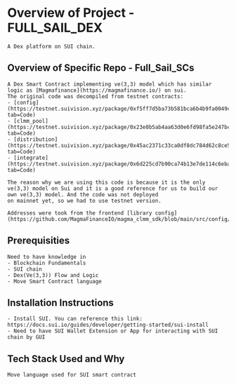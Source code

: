 # Overview of Project - FULL_SAIL_DEX

    A Dex platform on SUI chain.

## Overview of Specific Repo - Full_Sail_SCs

    A Dex Smart Contract implementing ve(3,3) model which has similar logic as [Magmafinance](https://magmafinance.io/) on sui.
    The original code was decompiled from testnet contracts:
    - [config](https://testnet.suivision.xyz/package/0xf5ff7d5ba73b581bca6b4b9fa0049cd320360abd154b809f8700a8fd3cfaf7ca?tab=Code)
    - [clmm_pool](https://testnet.suivision.xyz/package/0x23e0b5ab4aa63d0e6fd98fa5e247bcf9b36ad716b479d39e56b2ba9ff631e09d?tab=Code)
    - [distribution](https://testnet.suivision.xyz/package/0x45ac2371c33ca0df8dc784d62c8ce5126d42edd8c56820396524dff2ae0619b1?tab=Code)
    - [integrate](https://testnet.suivision.xyz/package/0x6d225cd7b90ca74b13e7de114c6eba2f844a1e5e1a4d7459048386bfff0d45df?tab=Code)

    The reason why we are using this code is because it is the only ve(3,3) model on Sui and it is a good reference for us to build our own ve(3,3) model. And the code was not deployed
    on mainnet yet, so we had to use testnet version.

    Addresses were took from the frontend [library config](https://github.com/MagmaFinanceIO/magma_clmm_sdk/blob/main/src/config/testnet.ts)

## Prerequisities

    Need to have knowledge in
    - Blockchain Fundamentals
    - SUI chain
    - Dex(Ve(3,3)) Flow and Logic
    - Move Smart Contract language

## Installation Instructions

    - Install SUI. You can reference this link: https://docs.sui.io/guides/developer/getting-started/sui-install
    - Need to have SUI Wallet Extension or App for interacting with SUI chain by GUI

## Tech Stack Used and Why

    Move language used for SUI smart contract
